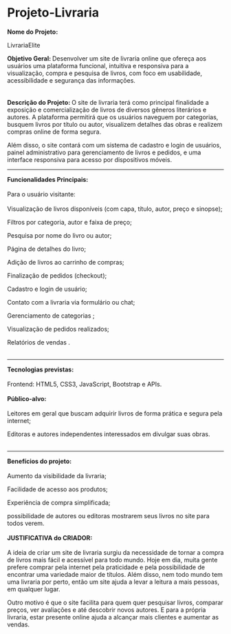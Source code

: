 # Projeto-Livraria

<strong>
Nome do Projeto:
</strong>

  LivrariaElite

<strong>
Objetivo Geral:
</strong>
  Desenvolver um site de livraria online que ofereça aos usuários uma plataforma funcional, intuitiva e responsiva para a visualização, compra e pesquisa de livros, com foco em usabilidade, acessibilidade e segurança das informações.
<br>
<br>
<br>


<strong>
Descrição do Projeto:
</strong>
O site de livraria terá como principal finalidade a exposição e comercialização de livros de diversos gêneros literários e autores. A plataforma permitirá que os usuários naveguem por categorias, busquem livros por título ou autor, visualizem detalhes das obras e realizem compras online de forma segura.

Além disso, o site contará com um sistema de cadastro e login de usuários, painel administrativo para gerenciamento de livros e pedidos, e uma interface responsiva para acesso por dispositivos móveis.
<hr>

<strong>
Funcionalidades Principais:
</strong>
<br>
<br>
Para o usuário visitante:
<br>
<br>
Visualização de livros disponíveis (com capa, título, autor, preço e sinopse);

Filtros por categoria, autor e faixa de preço;

Pesquisa por nome do livro ou autor;

Página de detalhes do livro;

Adição de livros ao carrinho de compras;

Finalização de pedidos (checkout);

Cadastro e login de usuário;

Contato com a livraria via formulário ou chat;

Gerenciamento de categorias ;

Visualização de pedidos realizados;

Relatórios de vendas .
<br>
<br>
<hr>

<strong>
Tecnologias previstas:
</strong>
<br>
<br>
Frontend: HTML5, CSS3, JavaScript, Bootstrap e APIs.
<br>
<br>
<strong>
Público-alvo:
</strong>
<br>
<br>
Leitores em geral que buscam adquirir livros de forma prática e segura pela internet;

Editoras e autores independentes interessados em divulgar suas obras.
<br>
<br>
<hr>
<strong>
Benefícios do projeto:
</strong>
<br>
<br>
Aumento da visibilidade da livraria;

Facilidade de acesso aos produtos;

Experiência de compra simplificada;

possibilidade de autores ou editoras mostrarem seus livros 
no site para todos verem.
 <br>
<br>
<strong>
JUSTIFICATIVA do CRIADOR:
</strong>
<br>
<br>
A ideia de criar um site de livraria surgiu da necessidade de tornar a compra de livros mais fácil e acessível para todo mundo.
Hoje em dia, muita gente prefere comprar pela internet pela praticidade e pela possibilidade de encontrar uma variedade maior de títulos.
Além disso, nem todo mundo tem uma livraria por perto, então um site ajuda a levar a leitura a mais pessoas, em qualquer lugar.

Outro motivo é que o site facilita para quem quer pesquisar livros, comparar preços, ver avaliações e até descobrir novos autores.
E para a própria livraria, estar presente online ajuda a alcançar mais clientes e aumentar as vendas.
